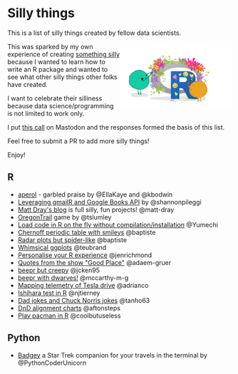 # Silly things 

This is a list of silly things created by fellow data scientists.

<img src="community.png" width="50%" align="right">

This was sparked by my own experience of creating [something silly](https://github.com/fontikar/ohwhaley) because I wanted to learn 
how to write an R package and wanted to see what other silly things other folks have created.

I want to celebrate their silliness because data science/programming is not limited to work only.

I put [this call](https://fosstodon.org/@fontikar/113240067568472286) on Mastodon and the responses formed the basis of this list.

Feel free to submit a PR to add more silly things! 

Enjoy!

## R
- [aperol](https://github.com/EllaKaye/aperol) - garbled praise by @EllaKaye and @kbodwin
- [Leveraging gmailR and Google Books API](https://www.pipinghotdata.com/posts/2021-01-11-from-gmailr-to-the-google-books-api/) by @shannonpileggi
- [Matt Dray's blog](https://rostrum.blog/) is full silly, fun projects! @matt-dray
- [OregonTrail](https://github.com/tslumley/OregonTrail) game by @tslumley
- [Load code in R on the fly without compilation/installation](https://yumechi.jp/en/blog/2024/dynamically-load-assembler-code-in-r/) @Yumechi
- [Chernoff periodic table with smileys](https://gist.github.com/baptiste/d4abfa8a6c095d659f8879af5ad9531b) @baptiste
- [Radar plots but spider-like](https://gist.github.com/baptiste/b5ecd606afc51b0a0e77edc6e3e5b531) @baptiste
- [Whimsical ggplots](https://teunbrand.github.io/elementalist/) @teubrand
- [Personalise your R experience](https://jennyrichmond.netlify.app/blog/customise-your-r-experience/) @jenrichmond
- [Quotes from the show "Good Place"](https://github.com/adam-gruer/goodshirt) @adaem-gruer
- [beepr but creepy](https://github.com/jcken95/creepr) @jcken95
- [beepr with dwarves!](https://mccarthy-m-g.github.io/rockandstone/) @mccarthy-m-g
- [Mapping telemetry of Tesla drive](https://github.com/adrianco/rs-tesla-telemetry) @adrianco
- [Ishihara test in R](https://github.com/njtierney/ishihara) @njtierney
- [Dad jokes and Chuck Norris jokes](https://github.com/tanho63/joker) @tanho63
- [DnD alignment charts](https://github.com/aftonsteps/ggalignment) @aftonsteps
- [Play pacman in R](https://github.com/coolbutuseless/pacman
) @coolbutuseless

## Python
- [Badgey](https://github.com/PythonCoderUnicorn/badgey) a Star Trek companion for your travels in the terminal by @PythonCoderUnicorn
